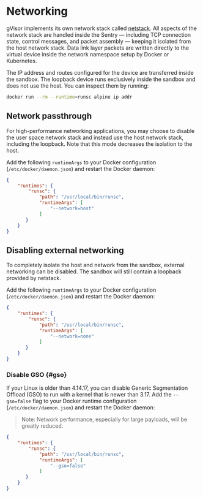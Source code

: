 # Networking

gVisor implements its own network stack called [netstack][netstack]. All aspects
of the network stack are handled inside the Sentry — including TCP connection
state, control messages, and packet assembly — keeping it isolated from the host
network stack. Data link layer packets are written directly to the virtual
device inside the network namespace setup by Docker or Kubernetes.

The IP address and routes configured for the device are transferred inside the
sandbox. The loopback device runs exclusively inside the sandbox and does not
use the host. You can inspect them by running:

```bash
docker run --rm --runtime=runsc alpine ip addr
```

## Network passthrough

For high-performance networking applications, you may choose to disable the user
space network stack and instead use the host network stack, including the loopback.
Note that this mode decreases the isolation to the host.

Add the following `runtimeArgs` to your Docker configuration
(`/etc/docker/daemon.json`) and restart the Docker daemon:

```json
{
    "runtimes": {
        "runsc": {
            "path": "/usr/local/bin/runsc",
            "runtimeArgs": [
                "--network=host"
            ]
       }
    }
}
```

## Disabling external networking

To completely isolate the host and network from the sandbox, external
networking can be disabled. The sandbox will still contain a loopback provided
by netstack.

Add the following `runtimeArgs` to your Docker configuration
(`/etc/docker/daemon.json`) and restart the Docker daemon:

```json
{
    "runtimes": {
        "runsc": {
            "path": "/usr/local/bin/runsc",
            "runtimeArgs": [
                "--network=none"
            ]
       }
    }
}
```

### Disable GSO {#gso}

If your Linux is older than 4.14.17, you can disable Generic Segmentation
Offload (GSO) to run with a kernel that is newer than 3.17. Add the
`--gso=false` flag to your Docker runtime configuration
(`/etc/docker/daemon.json`) and restart the Docker daemon:

> Note: Network performance, especially for large payloads, will be greatly reduced.

```json
{
    "runtimes": {
        "runsc": {
            "path": "/usr/local/bin/runsc",
            "runtimeArgs": [
                "--gso=false"
            ]
       }
    }
}
```

[netstack]: https://github.com/google/netstack
